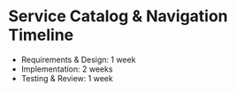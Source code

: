 # Service Catalog & Navigation Timeline

- Requirements & Design: 1 week
- Implementation: 2 weeks
- Testing & Review: 1 week
